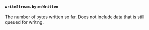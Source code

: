 #### `writeStream.bytesWritten`

<!-- YAML
added: v0.4.7
-->

The number of bytes written so far. Does not include data that is still queued
for writing.
